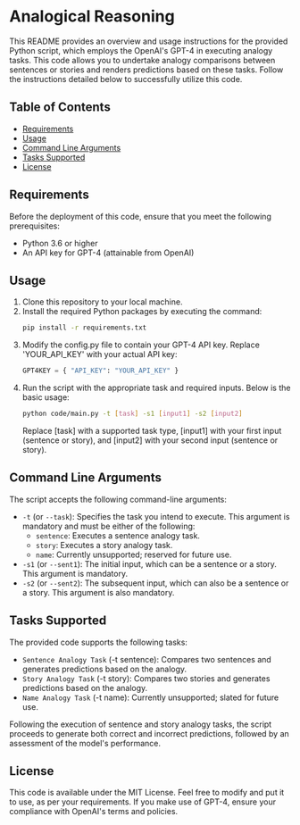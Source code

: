 # Analogical Reasoning

This README provides an overview and usage instructions for the provided Python script, which employs the OpenAI's GPT-4 in executing analogy tasks. This code allows you to undertake analogy comparisons between sentences or stories and renders predictions based on these tasks. Follow the instructions detailed below to successfully utilize this code.

## Table of Contents
- [Requirements](#requirements)
- [Usage](#usage)
- [Command Line Arguments](#command-line-arguments)
- [Tasks Supported](#tasks-supported)
- [License](#license)

## Requirements
Before the deployment of this code, ensure that you meet the following prerequisites:

- Python 3.6 or higher
- An API key for GPT-4 (attainable from OpenAI)

## Usage
1. Clone this repository to your local machine.
2. Install the required Python packages by executing the command:
    ```bash
    pip install -r requirements.txt
    ```
3. Modify the config.py file to contain your GPT-4 API key. Replace 'YOUR_API_KEY' with your actual API key:
    ```python
    GPT4KEY = { "API_KEY": "YOUR_API_KEY" }
    ```
4. Run the script with the appropriate task and required inputs. Below is the basic usage:
    ```bash
    python code/main.py -t [task] -s1 [input1] -s2 [input2]
    ```
    Replace [task] with a supported task type, [input1] with your first input (sentence or story), and [input2] with your second input (sentence or story).

## Command Line Arguments
 The script accepts the following command-line arguments:

 - `-t` (or `--task`): Specifies the task you intend to execute. This argument is mandatory and must be either of the following:
   * `sentence`: Executes a sentence analogy task.
   * `story`: Executes a story analogy task.
   * `name`: Currently unsupported; reserved for future use.
 - `-s1` (or `--sent1`): The initial input, which can be a sentence or a story. This argument is mandatory.
 - `-s2` (or `--sent2`): The subsequent input, which can also be a sentence or a story. This argument is also mandatory.

## Tasks Supported
The provided code supports the following tasks:

- `Sentence Analogy Task` (-t sentence): Compares two sentences and generates predictions based on the analogy.
- `Story Analogy Task` (-t story): Compares two stories and generates predictions based on the analogy.
- `Name Analogy Task` (-t name): Currently unsupported; slated for future use.

Following the execution of sentence and story analogy tasks, the script proceeds to generate both correct and incorrect predictions, followed by an assessment of the model's performance.

## License
This code is available under the MIT License. Feel free to modify and put it to use, as per your requirements. If you make use of GPT-4, ensure your compliance with OpenAI's terms and policies.